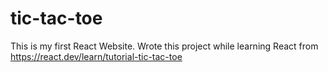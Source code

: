 # tic-tac-toe

This is my first React Website. 
Wrote this project while learning React from https://react.dev/learn/tutorial-tic-tac-toe
